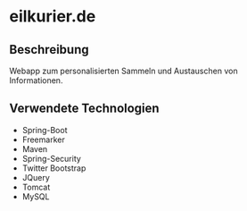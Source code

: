 # eilkurier.de

## Beschreibung
Webapp zum personalisierten Sammeln und Austauschen von Informationen.

## 

## Verwendete Technologien
* Spring-Boot
* Freemarker
* Maven
* Spring-Security
* Twitter Bootstrap
* JQuery
* Tomcat
* MySQL
